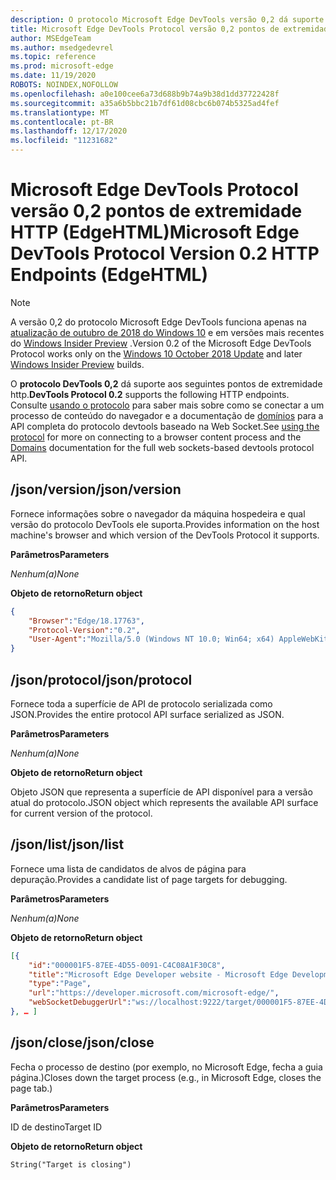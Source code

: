 ```yaml
---
description: O protocolo Microsoft Edge DevTools versão 0,2 dá suporte aos seguintes pontos de extremidade HTTP.
title: Microsoft Edge DevTools Protocol versão 0,2 pontos de extremidade HTTP (EdgeHTML)
author: MSEdgeTeam
ms.author: msedgedevrel
ms.topic: reference
ms.prod: microsoft-edge
ms.date: 11/19/2020
ROBOTS: NOINDEX,NOFOLLOW
ms.openlocfilehash: a0e100cee6a73d688b9b74a9b38d1dd37722428f
ms.sourcegitcommit: a35a6b5bbc21b7df61d08cbc6b074b5325ad4fef
ms.translationtype: MT
ms.contentlocale: pt-BR
ms.lasthandoff: 12/17/2020
ms.locfileid: "11231682"
---
```

# <span data-ttu-id="e5f9f-103">Microsoft Edge DevTools Protocol versão 0,2 pontos de extremidade HTTP (EdgeHTML)</span><span class="sxs-lookup"><span data-stu-id="e5f9f-103">Microsoft Edge DevTools Protocol Version 0.2 HTTP Endpoints (EdgeHTML)</span></span>  

> [!NOTE]
> <span data-ttu-id="e5f9f-104">A versão 0,2 do protocolo Microsoft Edge DevTools funciona apenas na [atualização de outubro de 2018 do Windows 10]() e em versões mais recentes do [Windows Insider Preview](https://insider.windows.com/en-us/getting-started/) .</span><span class="sxs-lookup"><span data-stu-id="e5f9f-104">Version 0.2 of the Microsoft Edge DevTools Protocol works only on the [Windows 10 October 2018 Update]() and later [Windows Insider Preview](https://insider.windows.com/en-us/getting-started/) builds.</span></span>

<span data-ttu-id="e5f9f-105">O **protocolo DevTools 0,2** dá suporte aos seguintes pontos de extremidade http.</span><span class="sxs-lookup"><span data-stu-id="e5f9f-105">**DevTools Protocol 0.2** supports the following HTTP endpoints.</span></span> <span data-ttu-id="e5f9f-106">Consulte [usando o protocolo](../index.md#using-the-protocol) para saber mais sobre como se conectar a um processo de conteúdo do navegador e a documentação de [domínios](domains/index.md) para a API completa do protocolo devtools baseado na Web Socket.</span><span class="sxs-lookup"><span data-stu-id="e5f9f-106">See [using the protocol](../index.md#using-the-protocol) for more on connecting to a browser content process and the [Domains](domains/index.md) documentation for the full web sockets-based devtools protocol API.</span></span>

## <span data-ttu-id="e5f9f-107">/json/version</span><span class="sxs-lookup"><span data-stu-id="e5f9f-107">/json/version</span></span>
<span data-ttu-id="e5f9f-108">Fornece informações sobre o navegador da máquina hospedeira e qual versão do protocolo DevTools ele suporta.</span><span class="sxs-lookup"><span data-stu-id="e5f9f-108">Provides information on the host machine's browser and which version of the DevTools Protocol it supports.</span></span>

**<span data-ttu-id="e5f9f-109">Parâmetros</span><span class="sxs-lookup"><span data-stu-id="e5f9f-109">Parameters</span></span>**

*<span data-ttu-id="e5f9f-110">Nenhum(a)</span><span class="sxs-lookup"><span data-stu-id="e5f9f-110">None</span></span>*

**<span data-ttu-id="e5f9f-111">Objeto de retorno</span><span class="sxs-lookup"><span data-stu-id="e5f9f-111">Return object</span></span>**

```json
{
    "Browser":"Edge/18.17763",
    "Protocol-Version":"0.2",
    "User-Agent":"Mozilla/5.0 (Windows NT 10.0; Win64; x64) AppleWebKit/537.36 (KHTML, like Gecko) Chrome/64.0.3282.140 Safari/537.36 Edge/18.17763"
}
```

## <span data-ttu-id="e5f9f-112">/json/protocol</span><span class="sxs-lookup"><span data-stu-id="e5f9f-112">/json/protocol</span></span>

<span data-ttu-id="e5f9f-113">Fornece toda a superfície de API de protocolo serializada como JSON.</span><span class="sxs-lookup"><span data-stu-id="e5f9f-113">Provides the entire protocol API surface serialized as JSON.</span></span>

**<span data-ttu-id="e5f9f-114">Parâmetros</span><span class="sxs-lookup"><span data-stu-id="e5f9f-114">Parameters</span></span>**

*<span data-ttu-id="e5f9f-115">Nenhum(a)</span><span class="sxs-lookup"><span data-stu-id="e5f9f-115">None</span></span>*

**<span data-ttu-id="e5f9f-116">Objeto de retorno</span><span class="sxs-lookup"><span data-stu-id="e5f9f-116">Return object</span></span>**

<span data-ttu-id="e5f9f-117">Objeto JSON que representa a superfície de API disponível para a versão atual do protocolo.</span><span class="sxs-lookup"><span data-stu-id="e5f9f-117">JSON object which represents the available API surface for current version of the protocol.</span></span>

## <span data-ttu-id="e5f9f-118">/json/list</span><span class="sxs-lookup"><span data-stu-id="e5f9f-118">/json/list</span></span>

<span data-ttu-id="e5f9f-119">Fornece uma lista de candidatos de alvos de página para depuração.</span><span class="sxs-lookup"><span data-stu-id="e5f9f-119">Provides a candidate list of page targets for debugging.</span></span>

**<span data-ttu-id="e5f9f-120">Parâmetros</span><span class="sxs-lookup"><span data-stu-id="e5f9f-120">Parameters</span></span>**

*<span data-ttu-id="e5f9f-121">Nenhum(a)</span><span class="sxs-lookup"><span data-stu-id="e5f9f-121">None</span></span>*

**<span data-ttu-id="e5f9f-122">Objeto de retorno</span><span class="sxs-lookup"><span data-stu-id="e5f9f-122">Return object</span></span>**

```json
[{
    "id":"000001F5-87EE-4D55-0091-C4C08A1F30C8",
    "title":"Microsoft Edge Developer website - Microsoft Edge Development",
    "type":"Page",
    "url":"https://developer.microsoft.com/microsoft-edge/",
    "webSocketDebuggerUrl":"ws://localhost:9222/target/000001F5-87EE-4D55-0091-C4C08A1F30C8"
}, … ]
```

## <span data-ttu-id="e5f9f-123">/json/close</span><span class="sxs-lookup"><span data-stu-id="e5f9f-123">/json/close</span></span>

<span data-ttu-id="e5f9f-124">Fecha o processo de destino (por exemplo, no Microsoft Edge, fecha a guia página.)</span><span class="sxs-lookup"><span data-stu-id="e5f9f-124">Closes down the target process (e.g., in Microsoft Edge, closes the page tab.)</span></span>

**<span data-ttu-id="e5f9f-125">Parâmetros</span><span class="sxs-lookup"><span data-stu-id="e5f9f-125">Parameters</span></span>**

<span data-ttu-id="e5f9f-126">ID de destino</span><span class="sxs-lookup"><span data-stu-id="e5f9f-126">Target ID</span></span> 

**<span data-ttu-id="e5f9f-127">Objeto de retorno</span><span class="sxs-lookup"><span data-stu-id="e5f9f-127">Return object</span></span>**

```
String("Target is closing")
```
